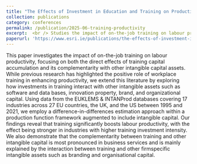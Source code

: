 ```yaml
---
title: "The Effects of Investment in Education and Training on Productivity Growth in the European Union [with [Iulia Siedschlag](https://www.esri.ie/people/iulia-siedschlag)]"
collection: publications
category: conferences
permalink: /publication/2025-06-training-productivity
excerpt:  <br /> Studies the impact of on-the-job training on labour productivity using EUKLEMS & INTANProd data.'
paperurl: 'https://www.esri.ie/publications/the-effects-of-investment-in-education-and-training-on-productivity-growth-in-the'
---
```


This paper investigates the impact of on-the-job training on labour productivity, focusing on both the direct effects of training capital accumulation and its complementarity with other intangible capital assets. While previous research has highlighted the positive role of workplace training in enhancing productivity, we extend this literature by exploring how investments in training interact with other intangible assets such as software and data bases, innovation property, brand, and organizational capital. Using data from the EUKLEMS & INTANProd databases covering 17 industries across 27 EU countries, the UK, and the US between 1995 and 2021, we employ a difference-in-differences estimation approach within a production function framework augmented to include intangible capital. Our findings reveal that training significantly boosts labour productivity, with the effect being stronger in industries with higher training investment intensity. We also demonstrate that the complementarity between training and other intangible capital is most pronounced in business services and is mainly explained by the interaction between training and other firmspecific intangible assets such as branding and organisational capital.
